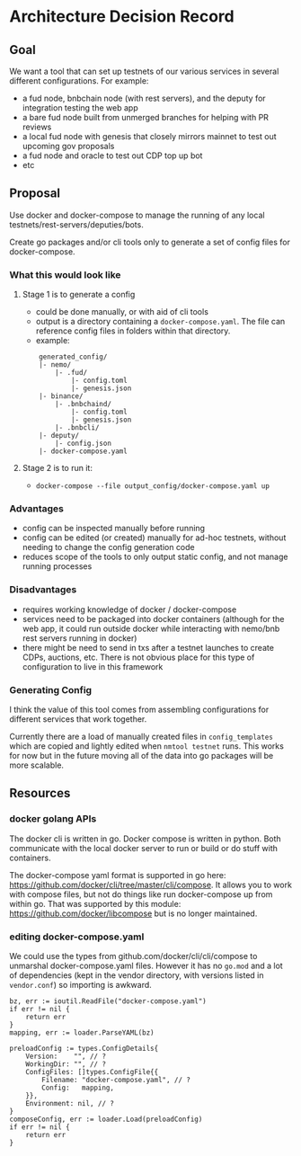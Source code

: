 # Architecture Decision Record

## Goal

We want a tool that can set up testnets of our various services in several different configurations. For example:

- a fud node, bnbchain node (with rest servers), and the deputy for integration testing the web app
- a bare fud node built from unmerged branches for helping with PR reviews
- a local fud node with genesis that closely mirrors mainnet to test out upcoming gov proposals
- a fud node and oracle to test out CDP top up bot
- etc

## Proposal

Use docker and docker-compose to manage the running of any local testnets/rest-servers/deputies/bots.

Create go packages and/or cli tools only to generate a set of config files for docker-compose.

### What this would look like

1) Stage 1 is to generate a config

	- could be done manually, or with aid of cli tools
	- output is a directory containing a `docker-compose.yaml`. The file can reference config files in folders within that directory.
	- example:
	```
		generated_config/
		|- nemo/
			|- .fud/
				|- config.toml
				|- genesis.json
		|- binance/
			|- .bnbchaind/
				|- config.toml
				|- genesis.json
			|- .bnbcli/
		|- deputy/
			|- config.json
		|- docker-compose.yaml
	```

1) Stage 2 is to run it:
	- `docker-compose --file output_config/docker-compose.yaml up`

### Advantages

- config can be inspected manually before running
- config can be edited (or created) manually for ad-hoc testnets, without needing to change the config generation code
- reduces scope of the tools to only output static config, and not manage running processes

### Disadvantages

- requires working knowledge of docker / docker-compose
- services need to be packaged into docker containers (although for the web app, it could run outside docker while interacting with nemo/bnb rest servers running in docker)
- there might be need to send in txs after a testnet launches to create CDPs, auctions, etc. There is not obvious place for this type of configuration to live in this framework

### Generating Config

I think the value of this tool comes from assembling configurations for different services that work together.

Currently there are a load of manually created files in `config_templates` which are copied and lightly edited when `nmtool testnet` runs. This works for now but in the future moving all of the data into go packages will be more scalable.

## Resources

### docker golang APIs

The docker cli is written in go. Docker compose is written in python. Both communicate with the local docker server to run or build or do stuff with containers.

The docker-compose yaml format is supported in go here: https://github.com/docker/cli/tree/master/cli/compose. It allows you to work with compose files, but not do things like run docker-compose up from within go. That was supported by this module: https://github.com/docker/libcompose but is no longer maintained.

### editing docker-compose.yaml

We could use the types from github.com/docker/cli/cli/compose to unmarshal docker-compose.yaml files. However it has no `go.mod` and a lot of dependencies (kept in the vendor directory, with versions listed in `vendor.conf`) so importing is awkward.

	bz, err := ioutil.ReadFile("docker-compose.yaml")
	if err != nil {
		return err
	}
	mapping, err := loader.ParseYAML(bz)

	preloadConfig := types.ConfigDetails{
		Version:    "", // ?
		WorkingDir: "", // ?
		ConfigFiles: []types.ConfigFile{{
			Filename: "docker-compose.yaml", // ?
			Config:   mapping,
		}},
		Environment: nil, // ?
	}
	composeConfig, err := loader.Load(preloadConfig)
	if err != nil {
		return err
	}
